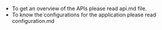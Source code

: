 - To get an overview of the APIs please read api.md file.
- To know the configurations for the application please read configuration.md